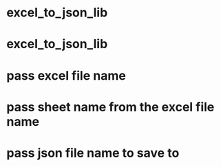 # excel_to_json_lib
# excel_to_json_lib
# pass excel file name
# pass sheet name from the excel file name
# pass json file name to save to

